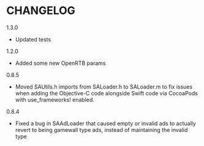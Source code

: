 CHANGELOG
=========

1.3.0
 - Updated tests

1.2.0
 - Added some new OpenRTB params

0.8.5
 - Moved SAUtils.h imports from SALoader.h to SALoader.m to fix issues when adding the Objective-C code alongside Swift code via CocoaPods with use_frameworks! enabled.

0.8.4
 - Fixed a bug in SAAdLoader that caused empty or invalid ads to actually revert to being gamewall type ads, instead of maintaining the invalid type
